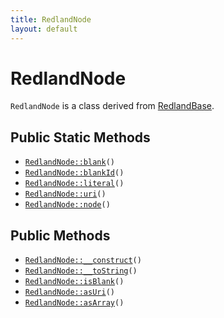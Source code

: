```yaml
---
title: RedlandNode
layout: default
---
```


# RedlandNode

<code>RedlandNode</code> is a class derived from <a href="RedlandBase">RedlandBase</a>.

## Public Static Methods

* <code><a href="RedlandNode%3A%3Ablank">RedlandNode::blank</a>()</code>
* <code><a href="RedlandNode%3A%3AblankId">RedlandNode::blankId</a>()</code>
* <code><a href="RedlandNode%3A%3Aliteral">RedlandNode::literal</a>()</code>
* <code><a href="RedlandNode%3A%3Auri">RedlandNode::uri</a>()</code>
* <code><a href="RedlandNode%3A%3Anode">RedlandNode::node</a>()</code>

## Public Methods

* <code><a href="RedlandNode%3A%3A__construct">RedlandNode::__construct</a>()</code>
* <code><a href="RedlandNode%3A%3A__toString">RedlandNode::__toString</a>()</code>
* <code><a href="RedlandNode%3A%3AisBlank">RedlandNode::isBlank</a>()</code>
* <code><a href="RedlandNode%3A%3AasUri">RedlandNode::asUri</a>()</code>
* <code><a href="RedlandNode%3A%3AasArray">RedlandNode::asArray</a>()</code>

